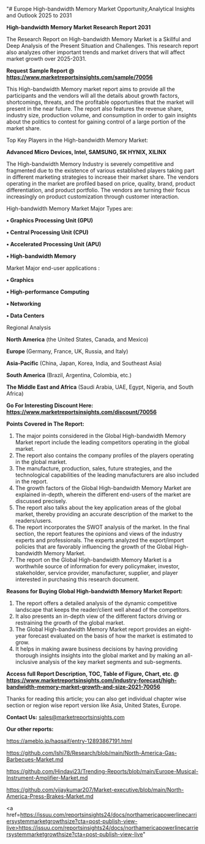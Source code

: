 "# Europe High-bandwidth Memory Market Opportunity,Analytical Insights and Outlook 2025 to 2031

<strong>High-bandwidth Memory Market Research Report 2031</strong>

The Research Report on High-bandwidth Memory Market is a Skillful and Deep Analysis of the Present Situation and Challenges. This research report also analyzes other important trends and market drivers that will affect market growth over 2025-2031.

<strong>Request Sample Report @ <a href=https://www.marketreportsinsights.com/sample/70056>https://www.marketreportsinsights.com/sample/70056</a></strong>

This High-bandwidth Memory market report aims to provide all the participants and the vendors will all the details about growth factors, shortcomings, threats, and the profitable opportunities that the market will present in the near future. The report also features the revenue share, industry size, production volume, and consumption in order to gain insights about the politics to contest for gaining control of a large portion of the market share.

Top Key Players in the High-bandwidth Memory Market:

<strong>Advanced Micro Devices, Intel, SAMSUNG, SK HYNIX, XILINX</strong>

The High-bandwidth Memory Industry is severely competitive and fragmented due to the existence of various established players taking part in different marketing strategies to increase their market share. The vendors operating in the market are profiled based on price, quality, brand, product differentiation, and product portfolio. The vendors are turning their focus increasingly on product customization through customer interaction.

High-bandwidth Memory Market Major Types are:

<strong>• Graphics Processing Unit (GPU)

• Central Processing Unit (CPU)

• Accelerated Processing Unit (APU)

• High-bandwidth Memory</strong>

Market Major end-user applications :

<strong>• Graphics

• High-performance Computing

• Networking

• Data Centers</strong>

Regional Analysis

</u><strong><b>North America</b></strong> (the United States, Canada, and Mexico)

<strong><b>Europe </b></strong>(Germany, France, UK, Russia, and Italy)

<strong><b>Asia-Pacific</b></strong> (China, Japan, Korea, India, and Southeast Asia)

<strong><b>South America</b></strong> (Brazil, Argentina, Colombia, etc.)

<strong><b>The Middle East and Africa</b></strong> (Saudi Arabia, UAE, Egypt, Nigeria, and South Africa)

<strong>Go For Interesting Discount Here: <a href=https://www.marketreportsinsights.com/discount/70056>https://www.marketreportsinsights.com/discount/70056</a></strong>

<strong>Points Covered in The Report:</strong>
<ol>
  <li>The major points considered in the Global High-bandwidth Memory Market report include the leading competitors operating in the global market.</li>
  <li>The report also contains the company profiles of the players operating in the global market.</li>
  <li>The manufacture, production, sales, future strategies, and the technological capabilities of the leading manufacturers are also included in the report.</li>
  <li>The growth factors of the Global High-bandwidth Memory Market are explained in-depth, wherein the different end-users of the market are discussed precisely.</li>
  <li>The report also talks about the key application areas of the global market, thereby providing an accurate description of the market to the readers/users.</li>
  <li>The report incorporates the SWOT analysis of the market. In the final section, the report features the opinions and views of the industry experts and professionals. The experts analyzed the export/import policies that are favorably influencing the growth of the Global High-bandwidth Memory Market.</li>
  <li>The report on the Global High-bandwidth Memory Market is a worthwhile source of information for every policymaker, investor, stakeholder, service provider, manufacturer, supplier, and player interested in purchasing this research document.</li>
</ol>
<strong>Reasons for Buying Global High-bandwidth Memory Market Report:</strong>

<ol>
  <li>The report offers a detailed analysis of the dynamic competitive landscape that keeps the reader/client well ahead of the competitors.</li>
  <li>It also presents an in-depth view of the different factors driving or restraining the growth of the global market.</li>
  <li>The Global High-bandwidth Memory Market report provides an eight-year forecast evaluated on the basis of how the market is estimated to grow.</li>
  <li>It helps in making aware business decisions by having providing thorough insights insights into the global market and by making an all-inclusive analysis of the key market segments and sub-segments.</li>
</ol>
<strong>Access full Report Description, TOC, Table of Figure, Chart, etc. @ <a href=https://www.marketreportsinsights.com/industry-forecast/high-bandwidth-memory-market-growth-and-size-2021-70056>https://www.marketreportsinsights.com/industry-forecast/high-bandwidth-memory-market-growth-and-size-2021-70056</a></strong>


Thanks for reading this article; you can also get individual chapter wise section or region wise report version like Asia, United States, Europe.

<strong>Contact Us:</strong>
sales@marketreportsinsights.com

<strong>Our other reports:</strong>

<a href=https://ameblo.jp/haqsaif/entry-12893867191.html>https://ameblo.jp/haqsaif/entry-12893867191.html</a>

<a href=https://github.com/Ishi78/Research/blob/main/North-America-Gas-Barbecues-Market.md>https://github.com/Ishi78/Research/blob/main/North-America-Gas-Barbecues-Market.md</a>

<a href=https://github.com/Hindavi23/Trending-Reports/blob/main/Europe-Musical-Instrument-Amplifier-Market.md>https://github.com/Hindavi23/Trending-Reports/blob/main/Europe-Musical-Instrument-Amplifier-Market.md</a>

<a href=https://github.com/vijaykumar207/Market-executive/blob/main/North-America-Press-Brakes-Market.md>https://github.com/vijaykumar207/Market-executive/blob/main/North-America-Press-Brakes-Market.md</a>

<a href=https://issuu.com/reportsinsights24/docs/northamericapowerlinecarriersystemmarketgrowthsize?cta=post-publish-view-live>https://issuu.com/reportsinsights24/docs/northamericapowerlinecarriersystemmarketgrowthsize?cta=post-publish-view-live</a>"
